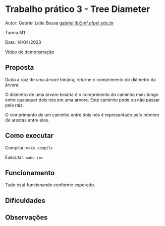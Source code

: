 # Trabalho prático 3 - Tree Diameter

Autor: Gabriel Leite Bessa [gabriel.lb@inf.ufpel.edu.br](mailto:gabriel.lb@inf.ufpel.edu.br)

Turma M1

Data: 14/04/2023

[Vídeo de demonstração]()

## Proposta

Dada a raiz de uma árvore binária, retorne o comprimento do diâmetro da árvore.

O diâmetro de uma árvore binária é o comprimento do caminho mais longo entre quaisquer dois nós
em uma árvore. Este caminho pode ou não passar pela raiz.

O comprimento de um caminho entre dois nós é representado pelo número de arestas entre eles.

## Como executar

Compilar: `make compile`

Executar: `make run`

## Funcionamento

Tudo está funcionando conforme esperado.

## Dificuldades

## Observações

